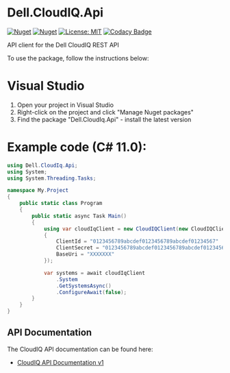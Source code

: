 
# Dell.CloudIQ.Api
[![Nuget](https://img.shields.io/nuget/v/Dell.CloudIq.Api)](https://www.nuget.org/packages/Dell.CloudIq.Api/)
[![Nuget](https://img.shields.io/nuget/dt/Dell.CloudIq.Api)](https://www.nuget.org/packages/Dell.CloudIq.Api/)
[![License: MIT](https://img.shields.io/badge/License-MIT-yellow.svg)](https://opensource.org/licenses/MIT)
[![Codacy Badge](https://app.codacy.com/project/badge/Grade/8b910ff2f22d464688acbe0d2a41e61c)](https://app.codacy.com?utm_source=gh&utm_medium=referral&utm_content=&utm_campaign=Badge_grade)

API client for the Dell CloudIQ REST API

To use the package, follow the instructions below:

# Visual Studio
1. Open your project in Visual Studio
2. Right-click on the project and click "Manage Nuget packages"
3. Find the package "Dell.CloudIq.Api" - install the latest version

# Example code (C# 11.0):
``` C#
using Dell.CloudIq.Api;
using System;
using System.Threading.Tasks;

namespace My.Project
{
    public static class Program
    {
        public static async Task Main()
        {
            using var cloudIqClient = new CloudIQClient(new CloudIQClientOptions
            {
                ClientId = "0123456789abcdef0123456789abcdef01234567"
                ClientSecret = "0123456789abcdef0123456789abcdef01234567"
                BaseUri = "XXXXXXX"
            });

            var systems = await cloudIqClient
                .System
                .GetSystemsAsync()
                .ConfigureAwait(false);
        }
    }
}
````


## API Documentation
The CloudIQ API documentation can be found here:

  - [CloudIQ API Documentation v1](https://developer.dell.com/apis/d1d6171c-cf6b-49c8-a3de-7994b6069d1a/versions/v1/docs/01-Introduction.md)
